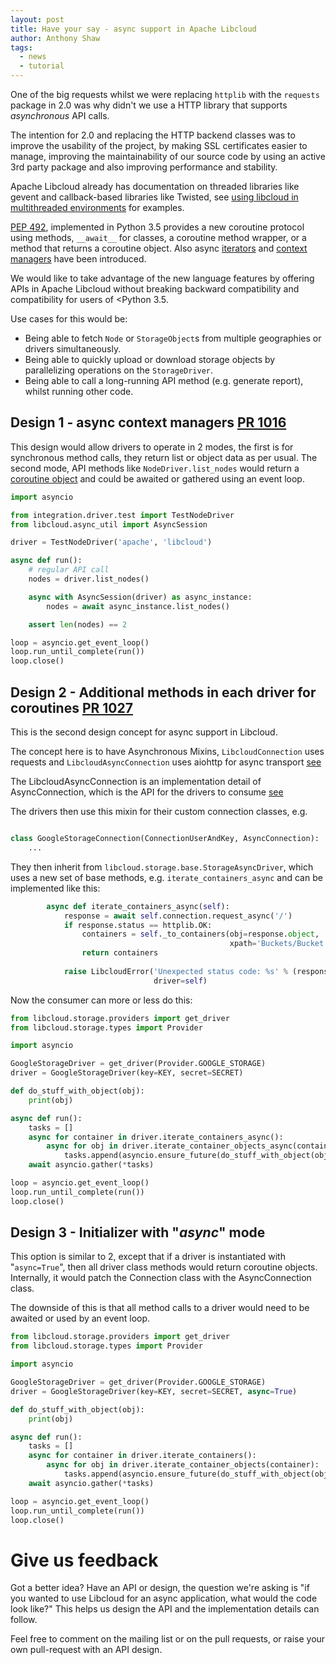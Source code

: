 ```yaml
---
layout: post
title: Have your say - async support in Apache Libcloud
author: Anthony Shaw
tags:
  - news
  - tutorial
---
```


One of the big requests whilst we were replacing `httplib` with the `requests` package in 2.0 was why didn't
we use a HTTP library that supports _asynchronous_ API calls.

The intention for 2.0 and replacing the HTTP backend classes was to improve the usability of the project, by making SSL
certificates easier to manage, improving the maintainability of our source code by using an active 3rd party package and
also improving performance and stability.

Apache Libcloud already has documentation on threaded libraries like gevent and callback-based libraries like Twisted, see
[using libcloud in multithreaded environments](https://libcloud.readthedocs.io/en/latest/other/using-libcloud-in-multithreaded-and-async-environments.html)
for examples.

[PEP 492](https://www.python.org/dev/peps/pep-0492/#), implemented in Python 3.5 provides a new coroutine protocol using methods,
`__await__` for classes, a coroutine method wrapper, or a method that returns a coroutine object.
Also async [iterators](https://www.python.org/dev/peps/pep-0492/#asynchronous-iterators-and-async-for) and [context managers](https://www.python.org/dev/peps/pep-0492/#asynchronous-context-managers-and-async-with)
have been introduced.

We would like to take advantage of the new language features by offering APIs in Apache Libcloud without breaking backward compatibility and
compatibility for users of <Python 3.5.

Use cases for this would be:

- Being able to fetch `Node` or `StorageObject`s from multiple geographies or drivers simultaneously.
- Being able to quickly upload or download storage objects by parallelizing operations on the `StorageDriver`.
- Being able to call a long-running API method (e.g. generate report), whilst running other code.

## Design 1 - async context managers [PR 1016](https://github.com/apache/libcloud/pull/1016)

This design would allow drivers to operate in 2 modes, the first is for synchronous method calls, they return list or object
data as per usual. The second mode, API methods like `NodeDriver.list_nodes` would return a [coroutine object](https://www.python.org/dev/peps/pep-0492/#coroutine-objects)
and could be awaited or gathered using an event loop.

```python
import asyncio

from integration.driver.test import TestNodeDriver
from libcloud.async_util import AsyncSession

driver = TestNodeDriver('apache', 'libcloud')

async def run():
    # regular API call
    nodes = driver.list_nodes()

    async with AsyncSession(driver) as async_instance:
        nodes = await async_instance.list_nodes()

    assert len(nodes) == 2

loop = asyncio.get_event_loop()
loop.run_until_complete(run())
loop.close()
```

## Design 2 - Additional methods in each driver for coroutines [PR 1027](https://github.com/apache/libcloud/pull/1027)

This is the second design concept for async support in Libcloud.

The concept here is to have Asynchronous Mixins, `LibcloudConnection` uses requests and `LibcloudAsyncConnection` uses aiohttp for async transport [see](https://github.com/tonybaloney/libcloud/blob/d4fe097476d2f02941e17d5e1b1d405fcf44c0f7/libcloud/connection_async.py#L22-L42)

The LibcloudAsyncConnection is an implementation detail of AsyncConnection, which is the API for the drivers to consume [see](https://github.com/tonybaloney/libcloud/blob/d4fe097476d2f02941e17d5e1b1d405fcf44c0f7/libcloud/common/base.py#L742-L778)

The drivers then use this mixin for their custom connection classes, e.g.

```python

class GoogleStorageConnection(ConnectionUserAndKey, AsyncConnection):
    ...

```

They then inherit from `libcloud.storage.base.StorageAsyncDriver`, which uses a new set of base methods, e.g. `iterate_containers_async` and can be implemented like this:

```python
        async def iterate_containers_async(self):
            response = await self.connection.request_async('/')
            if response.status == httplib.OK:
                containers = self._to_containers(obj=response.object,
                                                 xpath='Buckets/Bucket')
                return containers
    
            raise LibcloudError('Unexpected status code: %s' % (response.status),
                                driver=self)
```

Now the consumer can more or less do this:

```python
from libcloud.storage.providers import get_driver
from libcloud.storage.types import Provider

import asyncio

GoogleStorageDriver = get_driver(Provider.GOOGLE_STORAGE)
driver = GoogleStorageDriver(key=KEY, secret=SECRET)

def do_stuff_with_object(obj):
    print(obj)

async def run():
    tasks = []
    async for container in driver.iterate_containers_async():
        async for obj in driver.iterate_container_objects_async(container):
            tasks.append(asyncio.ensure_future(do_stuff_with_object(obj)))
    await asyncio.gather(*tasks)

loop = asyncio.get_event_loop()
loop.run_until_complete(run())
loop.close()
```

## Design 3 - Initializer with "*async*" mode

This option is similar to 2, except that if a driver is instantiated with "`async=True`",
then all driver class methods would return coroutine objects. Internally, it would
patch the Connection class with the AsyncConnection class.

The downside of this is that all method calls to a driver would need to be awaited or used
by an event loop.

```python
from libcloud.storage.providers import get_driver
from libcloud.storage.types import Provider

import asyncio

GoogleStorageDriver = get_driver(Provider.GOOGLE_STORAGE)
driver = GoogleStorageDriver(key=KEY, secret=SECRET, async=True)

def do_stuff_with_object(obj):
    print(obj)

async def run():
    tasks = []
    async for container in driver.iterate_containers():
        async for obj in driver.iterate_container_objects(container):
            tasks.append(asyncio.ensure_future(do_stuff_with_object(obj)))
    await asyncio.gather(*tasks)

loop = asyncio.get_event_loop()
loop.run_until_complete(run())
loop.close()
```

# Give us feedback

Got a better idea? Have an API or design, the question we're asking is 
"if you wanted to use Libcloud for an async application, what would the code look like?" This helps us design
the API and the implementation details can follow.

Feel free to comment on the mailing list or on the pull requests, or raise your own pull-request with an API design.